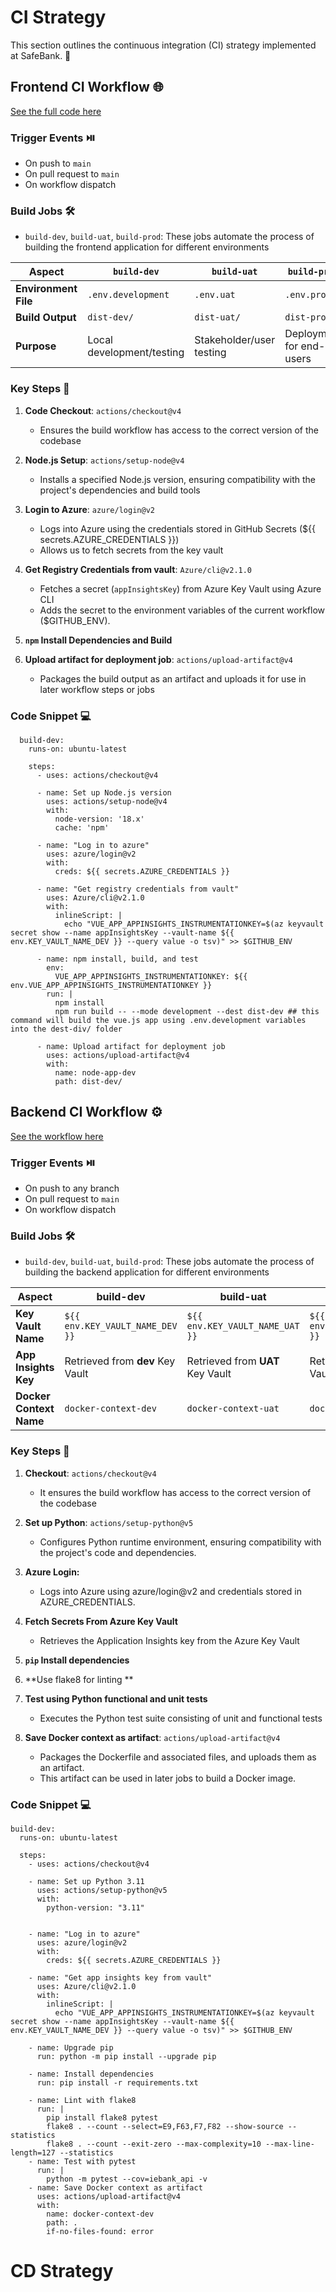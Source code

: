 # CI Strategy

This section outlines the continuous integration (CI) strategy implemented at SafeBank. 🚀

## Frontend CI Workflow 🌐
[See the full code here](https://github.com/ie-safebank/safebank-fe/blob/main/.github/workflows/safebank-staticweb-frontend.yml)

### Trigger Events ⏯️ 

  - On push to `main`
  - On pull request to `main`
  - On workflow dispatch

### Build Jobs 🛠️

  - `build-dev`, `build-uat`, `build-prod`: These jobs automate the process of building the frontend application for different environments

| **Aspect**           | **`build-dev`**           | **`build-uat`**          | **`build-prod`**         |
| -------------------- | ------------------------- | ------------------------ | ------------------------ |
| **Environment File** | `.env.development`        | `.env.uat`               | `.env.prod`              |
| **Build Output**     | `dist-dev/`               | `dist-uat/`              | `dist-prod/`             |
| **Purpose**          | Local development/testing | Stakeholder/user testing | Deployment for end-users |

### Key Steps 🔑

1. **Code Checkout**: `actions/checkout@v4`

    - Ensures the build workflow has access to the correct version of the codebase

2. **Node.js Setup**: `actions/setup-node@v4`

    - Installs a specified Node.js version, ensuring compatibility with the project's dependencies and build tools

3. **Login to Azure**: `azure/login@v2`
    - Logs into Azure using the credentials stored in GitHub Secrets (${{ secrets.AZURE_CREDENTIALS }})
    - Allows us to fetch secrets from the key vault
  
4. **Get Registry Credentials from vault**: `Azure/cli@v2.1.0`
    -  Fetches a secret (`appInsightsKey`) from Azure Key Vault using Azure CLI
    -  Adds the secret to the environment variables of the current workflow ($GITHUB_ENV).
  
6.  **`npm` Install Dependencies and Build**

7. **Upload artifact for deployment job**: `actions/upload-artifact@v4`

    - Packages the build output as an artifact and uploads it for use in later workflow steps or jobs
  
### Code Snippet 💻 

```
  build-dev:
    runs-on: ubuntu-latest

    steps:
      - uses: actions/checkout@v4

      - name: Set up Node.js version
        uses: actions/setup-node@v4
        with:
          node-version: '18.x'
          cache: 'npm'

      - name: "Log in to azure"
        uses: azure/login@v2
        with:
          creds: ${{ secrets.AZURE_CREDENTIALS }}

      - name: "Get registry credentials from vault"
        uses: Azure/cli@v2.1.0
        with:
          inlineScript: |
            echo "VUE_APP_APPINSIGHTS_INSTRUMENTATIONKEY=$(az keyvault secret show --name appInsightsKey --vault-name ${{ env.KEY_VAULT_NAME_DEV }} --query value -o tsv)" >> $GITHUB_ENV

      - name: npm install, build, and test
        env:
          VUE_APP_APPINSIGHTS_INSTRUMENTATIONKEY: ${{ env.VUE_APP_APPINSIGHTS_INSTRUMENTATIONKEY }}
        run: |
          npm install
          npm run build -- --mode development --dest dist-dev ## this command will build the vue.js app using .env.development variables into the dest-div/ folder

      - name: Upload artifact for deployment job
        uses: actions/upload-artifact@v4
        with:
          name: node-app-dev
          path: dist-dev/

```

## Backend CI Workflow ⚙️

[See the workflow here](https://github.com/ie-safebank/safebank-be/blob/main/.github/workflows/safebank-docker-backend.yml)

### Trigger Events ⏯️ 

  - On push to any branch
  - On pull request to `main`
  - On workflow dispatch

### Build Jobs 🛠️
  - `build-dev`, `build-uat`, `build-prod`: These jobs automate the process of building the backend application for different environments

| **Aspect**             | **build-dev**                 | **build-uat**                 | **build-prod**                |
|-------------------------|-------------------------------|--------------------------------|--------------------------------|
| **Key Vault Name**      | `${{ env.KEY_VAULT_NAME_DEV }}` | `${{ env.KEY_VAULT_NAME_UAT }}` | `${{ env.KEY_VAULT_NAME_PROD }}` |
| **App Insights Key**    | Retrieved from **dev** Key Vault | Retrieved from **UAT** Key Vault | Retrieved from **prod** Key Vault |
| **Docker Context Name** | `docker-context-dev`          | `docker-context-uat`          | `docker-context-prod`         |

### Key Steps 🔑

1. **Checkout**: `actions/checkout@v4`

    - It ensures the build workflow has access to the correct version of the codebase

2. **Set up Python**: `actions/setup-python@v5`

    - Configures Python runtime environment, ensuring compatibility with the project's code and dependencies.
  
3. **Azure Login:**
    - Logs into Azure using azure/login@v2 and credentials stored in AZURE_CREDENTIALS.

4. **Fetch Secrets From Azure Key Vault**
    - Retrieves the Application Insights key from the Azure Key Vault
  
5. **`pip` Install dependencies**

7. **Use flake8 for linting **

8. **Test using Python functional and unit tests**

    - Executes the Python test suite consisting of unit and functional tests

9. **Save Docker context as artifact**: `actions/upload-artifact@v4`

    - Packages the Dockerfile and associated files, and uploads them as an artifact.
    - This artifact can be used in later jobs to build a Docker image.

### Code Snippet 💻 
```
build-dev:
  runs-on: ubuntu-latest

  steps:
    - uses: actions/checkout@v4

    - name: Set up Python 3.11
      uses: actions/setup-python@v5
      with:
        python-version: "3.11"


    - name: "Log in to azure"
      uses: azure/login@v2
      with:
        creds: ${{ secrets.AZURE_CREDENTIALS }}

    - name: "Get app insights key from vault"
      uses: Azure/cli@v2.1.0
      with:
        inlineScript: |
          echo "VUE_APP_APPINSIGHTS_INSTRUMENTATIONKEY=$(az keyvault secret show --name appInsightsKey --vault-name ${{ env.KEY_VAULT_NAME_DEV }} --query value -o tsv)" >> $GITHUB_ENV

    - name: Upgrade pip
      run: python -m pip install --upgrade pip

    - name: Install dependencies
      run: pip install -r requirements.txt

    - name: Lint with flake8
      run: |
        pip install flake8 pytest
        flake8 . --count --select=E9,F63,F7,F82 --show-source --statistics
        flake8 . --count --exit-zero --max-complexity=10 --max-line-length=127 --statistics
    - name: Test with pytest
      run: |
        python -m pytest --cov=iebank_api -v
    - name: Save Docker context as artifact
      uses: actions/upload-artifact@v4
      with:
        name: docker-context-dev
        path: .
        if-no-files-found: error
```
  
# CD Strategy
